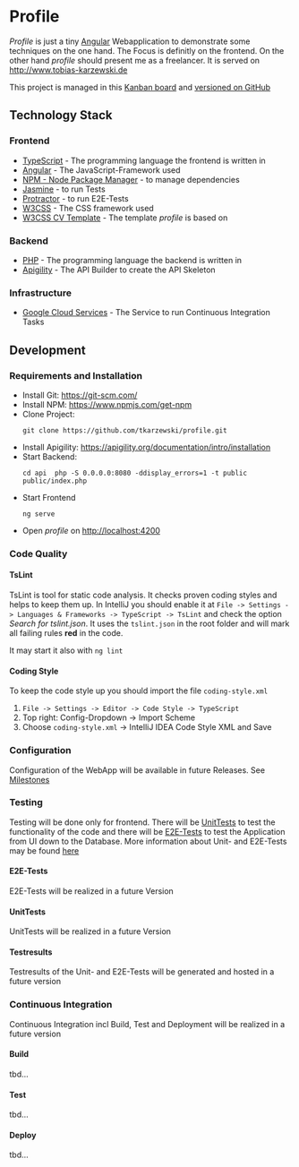 # Profile

_Profile_ is just a tiny [Angular](http://www.angular.io) Webapplication to demonstrate some techniques on the one hand.
The Focus is definitly on the frontend. On the other hand _profile_ should present me as a freelancer.
It is served on http://www.tobias-karzewski.de

This project is managed in this [Kanban board](https://github.com/tkarzewski/profile/projects/1) and
[versioned on GitHub](https://github.com/tkarzewski/profile) 

## Technology Stack

### Frontend

* [TypeScript](https://www.typescriptlang.org/) - The programming language the frontend is written in
* [Angular](http://angular.io) - The JavaScript-Framework used
* [NPM - Node Package Manager](https://www.npmjs.com/) - to manage dependencies
* [Jasmine](https://jasmine.github.io/) - to run Tests
* [Protractor](https://www.protractortest.org/) - to run E2E-Tests
* [W3CSS](https://www.w3schools.com/w3css/) - The CSS framework used
* [W3CSS CV Template](https://www.w3schools.com/w3css/w3css_templates.asp) - The template _profile_ is based on

### Backend
* [PHP](http://php.net) - The programming language the backend is written in
* [Apigility](https://apigility.org/) - The API Builder to create the API Skeleton

### Infrastructure
* [Google Cloud Services](http://cloud.google.com) - The Service to run Continuous Integration Tasks

## Development

### Requirements and Installation
* Install Git: https://git-scm.com/
* Install NPM: https://www.npmjs.com/get-npm
* Clone Project:
  ```
  git clone https://github.com/tkarzewski/profile.git
  ```
* Install Apigility: https://apigility.org/documentation/intro/installation
* Start Backend: 
  ```
  cd api  php -S 0.0.0.0:8080 -ddisplay_errors=1 -t public public/index.php
  ```
* Start Frontend
  ```
  ng serve
  ```
* Open _profile_ on [http://localhost:4200](http://localhost:4200)

### Code Quality

#### TsLint
TsLint is tool for static code analysis. It checks proven coding styles and helps to keep them up.
In IntelliJ you should enable it at `File -> Settings -> Languages & Frameworks -> TypeScript -> TsLint`  and 
check the option _Search for tslint.json_. It uses the `tslint.json` in the root folder and will mark all failing
rules **red** in the code.

It may start it also with `ng lint` 

#### Coding Style
To keep the code style up you should import the file `coding-style.xml`
1. `File -> Settings -> Editor -> Code Style -> TypeScript`
2. Top right: Config-Dropdown -> Import Scheme
3. Choose `coding-style.xml` -> IntelliJ IDEA Code Style XML and Save
 

### Configuration
Configuration of the WebApp will be available in future Releases. See [Milestones](https://github.com/tkarzewski/profile/milestones)

### Testing
Testing will be done only for frontend. There will be [UnitTests](https://en.wikipedia.org/wiki/Unit_testing) to test the functionality
of the code and there will be [E2E-Tests](https://en.wikipedia.org/wiki/Integration_testing) to test the Application from UI down to
the Database. More information about Unit- and E2E-Tests may be found [here](https://www.guru99.com/unit-test-vs-integration-test.html) 
 
#### E2E-Tests
E2E-Tests will be realized in a future Version

#### UnitTests
UnitTests will be realized in a future Version

#### Testresults
Testresults of the Unit- and E2E-Tests will be generated and hosted in a future version

### Continuous Integration
Continuous Integration incl Build, Test and Deployment will be realized in a future version

#### Build
tbd...

#### Test
tbd...

#### Deploy
tbd...

